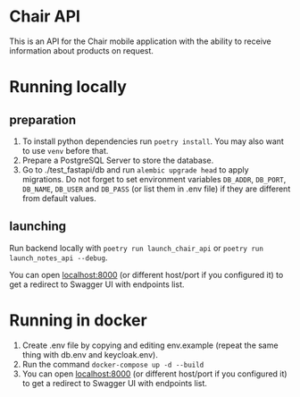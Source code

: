 # Chair API

This is an API for the Chair mobile application with the ability to receive information about products on request.

# Running locally

## preparation

1. To install python dependencies
  run `poetry install`. You may also want to use `venv` before that.
2. Prepare a PostgreSQL Server to store the database.
3. Go to ./test_fastapi/db and run `alembic upgrade head` to apply migrations. Do not forget to set environment variables
  `DB_ADDR`, `DB_PORT`, `DB_NAME`, `DB_USER` and `DB_PASS` (or list them in .env file) if they are different from
  default values.

## launching

Run backend locally with `poetry run launch_chair_api` or `poetry run launch_notes_api --debug`.

You can open [localhost:8000](http://localhost:8000) (or different host/port if you configured it) to get a redirect to Swagger UI with endpoints list.

# Running in docker 

1. Create .env file by copying and editing env.example (repeat the same thing with db.env and keycloak.env).
2. Run the command `docker-compose up -d --build`
3. You can open [localhost:8000](http://localhost:8000) (or different host/port if you configured it) to get a redirect to Swagger UI with endpoints list.
